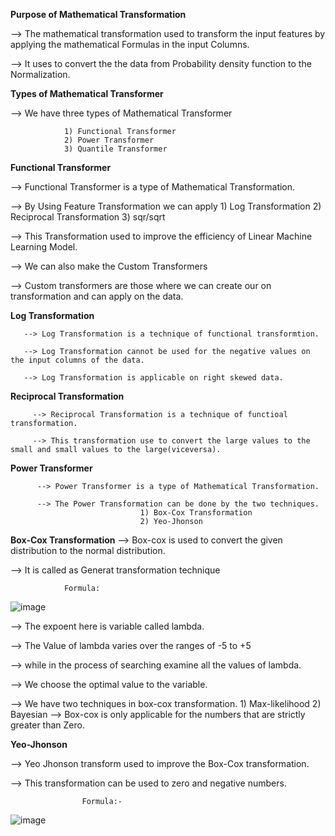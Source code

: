 **Purpose of Mathematical Transformation**

--> The mathematical transformation used to transform the input features by applying the mathematical  Formulas in the input Columns.

--> It uses to convert the the data from Probability density function to the Normalization.

**Types of Mathematical Transformer**

--> We have three types of Mathematical Transformer

                1) Functional Transformer
                2) Power Transformer
                3) Quantile Transformer

**Functional Transformer**

--> Functional Transformer is a type of Mathematical Transformation.


--> By Using  Feature Transformation we can apply
                 1) Log Transformation
                 2) Reciprocal Transformation
                 3) sqr/sqrt

--> This Transformation used to improve the efficiency of Linear Machine Learning Model.

--> We can also make the Custom Transformers

--> Custom transformers are those where we can create our on transformation and can apply on the data.

**Log Transformation**

       --> Log Transformation is a technique of functional transformtion.
       
       --> Log Transformation cannot be used for the negative values on the input columns of the data.

       --> Log Transformation is applicable on right skewed data.

**Reciprocal Transformation**

         --> Reciprocal Transformation is a technique of functioal  transformation.
         
         --> This transformation use to convert the large values to the small and small values to the large(viceversa).
         
**Power Transformer**

          --> Power Transformer is a type of Mathematical Transformation.

          --> The Power Transformation can be done by the two techniques.
                                 1) Box-Cox Transformation
                                 2) Yeo-Jhonson
**Box-Cox Transformation**
--> Box-cox is used to convert the given distribution to the normal distribution.

--> It is called as Generat transformation technique

                Formula:

  ![image](https://github.com/mudith-nahata/Mathematical-Transformer/assets/96544398/fb2f6ae3-b918-43ec-8d70-9680a9d5c8fd)

--> The expoent here is variable called lambda.

--> The Value of lambda varies over the ranges of -5 to +5

--> while in the process of searching examine all the values of lambda.

--> We choose the optimal value to the variable.

--> We have two techniques in box-cox transformation.
              1) Max-likelihood
              2) Bayesian
--> Box-cox is only applicable for the numbers that are strictly greater than Zero.


**Yeo-Jhonson**

--> Yeo Jhonson transform used to improve the Box-Cox transformation.

--> This transformation can be used to zero and negative numbers.

                    Formula:-
                    
  ![image](https://github.com/mudith-nahata/Mathematical-Transformer/assets/96544398/91c8af3d-b2f8-47e4-9a69-fe11f82e721d)
  

